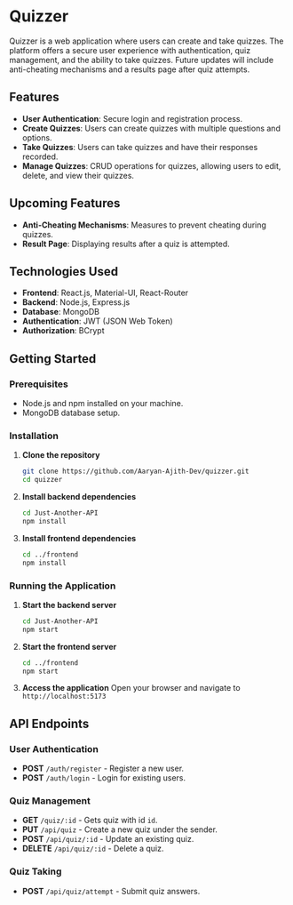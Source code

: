 # Quizzer

Quizzer is a web application where users can create and take quizzes. The platform offers a secure user experience with authentication, quiz management, and the ability to take quizzes. Future updates will include anti-cheating mechanisms and a results page after quiz attempts.

## Features

- **User Authentication**: Secure login and registration process.
- **Create Quizzes**: Users can create quizzes with multiple questions and options.
- **Take Quizzes**: Users can take quizzes and have their responses recorded.
- **Manage Quizzes**: CRUD operations for quizzes, allowing users to edit, delete, and view their quizzes.

## Upcoming Features

- **Anti-Cheating Mechanisms**: Measures to prevent cheating during quizzes.
- **Result Page**: Displaying results after a quiz is attempted.

## Technologies Used

- **Frontend**: React.js, Material-UI, React-Router
- **Backend**: Node.js, Express.js
- **Database**: MongoDB
- **Authentication**: JWT (JSON Web Token)
- **Authorization**: BCrypt

## Getting Started

### Prerequisites

- Node.js and npm installed on your machine.
- MongoDB database setup.

### Installation

1. **Clone the repository**
    ```sh
    git clone https://github.com/Aaryan-Ajith-Dev/quizzer.git
    cd quizzer
    ```

2. **Install backend dependencies**
    ```sh
    cd Just-Another-API
    npm install
    ```

3. **Install frontend dependencies**
    ```sh
    cd ../frontend
    npm install
    ```

### Running the Application

1. **Start the backend server**
    ```sh
    cd Just-Another-API
    npm start
    ```

2. **Start the frontend server**
    ```sh
    cd ../frontend
    npm start
    ```

3. **Access the application**
    Open your browser and navigate to `http://localhost:5173`

## API Endpoints

### User Authentication

- **POST** `/auth/register` - Register a new user.
- **POST** `/auth/login` - Login for existing users.

### Quiz Management

- **GET** `/quiz/:id` - Gets quiz with id `id`.
- **PUT** `/api/quiz` - Create a new quiz under the sender.
- **POST** `/api/quiz/:id` - Update an existing quiz.
- **DELETE** `/api/quiz/:id` - Delete a quiz.

### Quiz Taking

- **POST** `/api/quiz/attempt` - Submit quiz answers.
